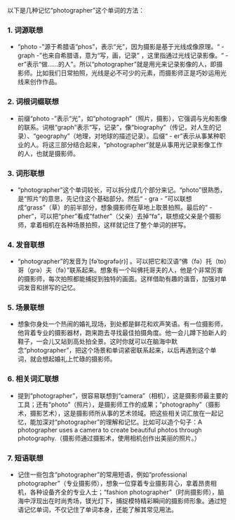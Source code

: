 以下是几种记忆“photographer”这个单词的方法：

### 1. 词源联想
 - “photo -”源于希腊语“phos”，表示“光”，因为摄影是基于光线成像原理。“ - graph -”也来自希腊语，意为“写，画，记录” ，这里指通过光线记录影像。“ - er”表示“做……的人”。所以“photographer”就是用光来记录影像的人，即摄影师。比如我们日常拍照，光线是必不可少的元素，而摄影师正是巧妙运用光线来创作作品。 

### 2. 词根词缀联想
 - 前缀“photo -”表示“光”，如“photograph”（照片，摄影），它强调与光和影像的联系。词根“graph”表示“写，记录”，像“biography”（传记，对人生的记录）、“geography”（地理，对地球的描述记录）。后缀“ - er”表示从事某种职业的人。将这三部分结合起来，“photographer”就是从事用光记录影像工作的人，也就是摄影师。 

### 3. 词形联想
 - “photographer”这个单词较长，可以拆分成几个部分来记。“photo”很熟悉，是“照片”的意思，先记住这个基础部分。然后“ - gra - ”可以联想成“grass”（草）的前半部分，想象摄影师在草地上取景拍照。最后的“ - pher”，可以把“pher”看成“father”（父亲）去掉“fa”，联想成父亲是个摄影师，拿着相机在各种场景拍照，这样就记住了整个单词的拼写。 

### 4. 发音联想
 - “photographer”的发音为 [fəˈtɒɡrəfə(r)] 。可以把它和汉语“佛（fə）托（tɒ）哥（ɡrə）夫（fə）”联系起来。想象有一个叫佛托哥夫的人，他是个非常厉害的摄影师，每次拍照都能捕捉到独特的画面。这样借助有趣的谐音，加强对单词发音和拼写的记忆。 

### 5. 场景联想
 - 想象你身处一个热闹的婚礼现场，到处都是鲜花和欢声笑语。有一位摄影师，他背着专业的摄影器材，跑来跑去寻找最佳拍摄角度。他一会儿蹲下拍新人的鞋子，一会儿又站到高处拍全景。这时你就可以在脑海中默念“photographer”，把这个场景和单词紧密联系起来，以后再遇到这个单词，就会想起婚礼上忙碌的摄影师。 

### 6. 相关词汇联想
 - 提到“photographer”，很容易联想到“camera”（相机），这是摄影师最主要的工具；还有“photo”（照片），是摄影师工作的成果；“photography”（摄影术，摄影艺术），这是摄影师所从事的艺术领域。把这些相关词汇放在一起记忆，能加深对“photographer”的理解和记忆。比如可以造个句子：A photographer uses a camera to create beautiful photos through photography.（摄影师通过摄影术，使用相机创作出美丽的照片。） 

### 7. 短语联想
 - 记住一些包含“photographer”的常用短语，例如“professional photographer”（专业摄影师），想象一位穿着专业摄影背心，拿着昂贵相机，各种设备齐全的专业人士；“fashion photographer”（时尚摄影师），脑海中浮现出在时尚秀场，镁光灯下，捕捉模特精彩瞬间的摄影师形象。通过短语记忆单词，不仅记住了单词本身，还能了解其常见用法。 